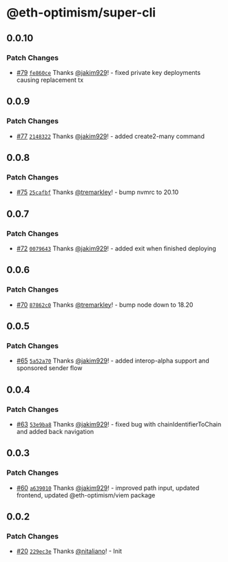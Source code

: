 # @eth-optimism/super-cli

## 0.0.10

### Patch Changes

- [#79](https://github.com/ethereum-optimism/super-cli/pull/79) [`fe860ce`](https://github.com/ethereum-optimism/super-cli/commit/fe860cec5aa946ae19bf3c121a623099d75f17c6) Thanks [@jakim929](https://github.com/jakim929)! - fixed private key deployments causing replacement tx

## 0.0.9

### Patch Changes

- [#77](https://github.com/ethereum-optimism/super-cli/pull/77) [`2148322`](https://github.com/ethereum-optimism/super-cli/commit/21483224bf2a0ceabbe8d16bd19cb39a98f47ff1) Thanks [@jakim929](https://github.com/jakim929)! - added create2-many command

## 0.0.8

### Patch Changes

- [#75](https://github.com/ethereum-optimism/super-cli/pull/75) [`25cafbf`](https://github.com/ethereum-optimism/super-cli/commit/25cafbf3ed41393591044830503a8d76cb014d6b) Thanks [@tremarkley](https://github.com/tremarkley)! - bump nvmrc to 20.10

## 0.0.7

### Patch Changes

- [#72](https://github.com/ethereum-optimism/super-cli/pull/72) [`0079643`](https://github.com/ethereum-optimism/super-cli/commit/00796432e682e327bf3a3a962a482a4b28d635ee) Thanks [@jakim929](https://github.com/jakim929)! - added exit when finished deploying

## 0.0.6

### Patch Changes

- [#70](https://github.com/ethereum-optimism/super-cli/pull/70) [`87862c0`](https://github.com/ethereum-optimism/super-cli/commit/87862c0f5da41f2d7a8f8a2b7c26abac8499eb3a) Thanks [@tremarkley](https://github.com/tremarkley)! - bump node down to 18.20

## 0.0.5

### Patch Changes

- [#65](https://github.com/ethereum-optimism/super-cli/pull/65) [`5a52a70`](https://github.com/ethereum-optimism/super-cli/commit/5a52a7064f47e3932084ee1ef8f153156bb08a4b) Thanks [@jakim929](https://github.com/jakim929)! - added interop-alpha support and sponsored sender flow

## 0.0.4

### Patch Changes

- [#63](https://github.com/ethereum-optimism/super-cli/pull/63) [`53e9ba8`](https://github.com/ethereum-optimism/super-cli/commit/53e9ba88c269e02fb5c4932dd9b937c952c7c37b) Thanks [@jakim929](https://github.com/jakim929)! - fixed bug with chainIdentifierToChain and added back navigation

## 0.0.3

### Patch Changes

- [#60](https://github.com/ethereum-optimism/super-cli/pull/60) [`a639010`](https://github.com/ethereum-optimism/super-cli/commit/a6390104897e30d77cb73bbfc18fa82076604f5c) Thanks [@jakim929](https://github.com/jakim929)! - improved path input, updated frontend, updated @eth-optimism/viem package

## 0.0.2

### Patch Changes

- [#20](https://github.com/ethereum-optimism/super-cli/pull/20) [`229ec3e`](https://github.com/ethereum-optimism/super-cli/commit/229ec3e4849707ddd370ae1a9a12eb96a489bff5) Thanks [@nitaliano](https://github.com/nitaliano)! - Init
